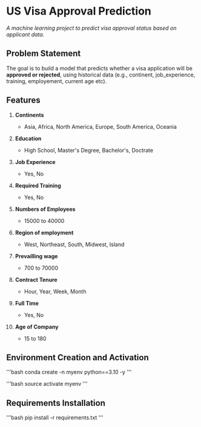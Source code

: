 # US Visa Approval Prediction

*A machine learning project to predict visa approval status based on applicant data.*  

## **Problem Statement**

The goal is to build a model that predicts whether a visa application will be **approved or rejected**, using historical data (e.g., continent, job_experience, training, employement, current age etc).  

## **Features**

1. **Continents**
   - Asia, Africa, North America, Europe, South America, Oceania

2. **Education**
   - High School, Master's Degree, Bachelor's, Doctrate

3. **Job Experience**
   - Yes, No

4. **Required Training**
   - Yes, No

5. **Numbers of Employees**
   - 15000 to 40000

6. **Region of employment**
   - West, Northeast, South, Midwest, Island

7. **Prevailling wage**
   - 700 to 70000

8. **Contract Tenure**
   - Hour, Year, Week, Month

9. **Full Time**
   - Yes, No

10. **Age of Company**
    - 15 to 180


## Environment Creation and Activation

'''bash
conda create -n myenv python==3.10 -y
'''

'''bash
source activate myenv
'''

## Requirements Installation

'''bash
pip install -r requirements.txt
'''